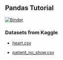 ## Pandas Tutorial

[![Binder](https://mybinder.org/badge_logo.svg)](https://mybinder.org/v2/gh/adamnietopfizer/pandas_tutorial/master?filepath=pandas_tutorial.ipynb)

### Datasets from Kaggle

* [heart.csv](https://www.kaggle.com/ronitf/heart-disease-uci)

* [patient_no_show.csv](https://www.kaggle.com/joniarroba/noshowappointments#KaggleV2-May-2016.csv)
